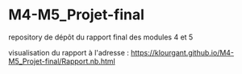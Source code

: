 # M4-M5_Projet-final
repository de dépôt du rapport final des modules 4 et 5

visualisation du rapport à l'adresse :
https://klourgant.github.io/M4-M5_Projet-final/Rapport.nb.html
